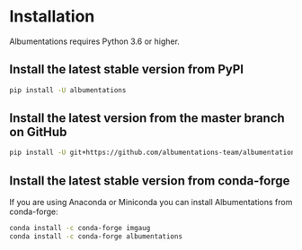 # Installation

Albumentations requires Python 3.6 or higher.

## Install the latest stable version from PyPI

``` Bash
pip install -U albumentations
```

## Install the latest version from the master branch on GitHub
``` Bash
pip install -U git+https://github.com/albumentations-team/albumentations
```

## Install the latest stable version from conda-forge
If you are using Anaconda or Miniconda you can install Albumentations from conda-forge:

``` Bash
conda install -c conda-forge imgaug
conda install -c conda-forge albumentations
```
